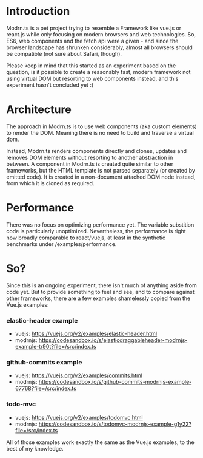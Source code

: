 # Introduction

Modrn.ts is a pet project trying to resemble a Framework like vue.js or react.js 
while only focusing on modern browsers and web technologies. So, ES6, web components 
and the fetch api were a given - and since the browser landscape has shrunken 
considerably, almost all browsers should be compatible (not sure about Safari, though).

Please keep in mind that this started as an experiment based on the question, 
is it possible to create a reasonably fast, modern framework not using virtual DOM
but resorting to web components instead, and this experiment hasn't concluded yet :)

# Architecture

The approach in Modrn.ts is to use web components (aka custom elements) to render
the DOM. Meaning there is no need to build and traverse a virtual dom.

Instead, Modrn.ts renders components directly and clones, updates
and removes DOM elements without resorting to another abstraction in between. 
A component in Modrn.ts is created quite similar to other frameworks, but the
HTML template is not parsed separately (or created by emitted code). It is created
in a non-document attached DOM node instead, from which it is cloned as required.

# Performance
There was no focus on optimizing performance yet. The variable substition code is particularly
unoptimized. Nevertheless, the performance is right now broadly comparable to react/vuejs,
at least in the synthetic benchmarks under /examples/performance. 

# So?
Since this is an ongoing experiment, there isn't much of anything aside from code yet. But to 
provide something to feel and see, and to compare against other frameworks, there
are a few examples shamelessly copied from the Vue.js examples:

### elastic-header example
* vuejs: https://vuejs.org/v2/examples/elastic-header.html
* modrnjs: https://codesandbox.io/s/elasticdraggableheader-modrnjs-example-tr90t?file=/src/index.ts

### github-commits example
* vuejs: https://vuejs.org/v2/examples/commits.html
* modrnjs: https://codesandbox.io/s/github-commits-modrnjs-example-67768?file=/src/index.ts

### todo-mvc
* vuejs: https://vuejs.org/v2/examples/todomvc.html
* modrnjs: https://codesandbox.io/s/todomvc-modrnjs-example-g1y22?file=/src/index.ts

All of those examples work exactly the same as the Vue.js examples, to the best
of my knowledge.